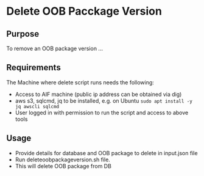 # Delete OOB Pacckage Version 


## Purpose
To remove an OOB package version
...


## Requirements
The Machine where delete script runs needs the following:
* Access to AIF machine (public ip address can be obtained via dig)
* aws s3, sqlcmd, jq to be installed, e.g. on Ubuntu ```sudo apt install -y jq awscli sqlcmd```
* User logged in with permission to run the script and access to above tools


## Usage
* Provide details for database and OOB package to delete in input.json file
* Run deleteoobpackageversion.sh file.
* This will delete OOB package from DB






